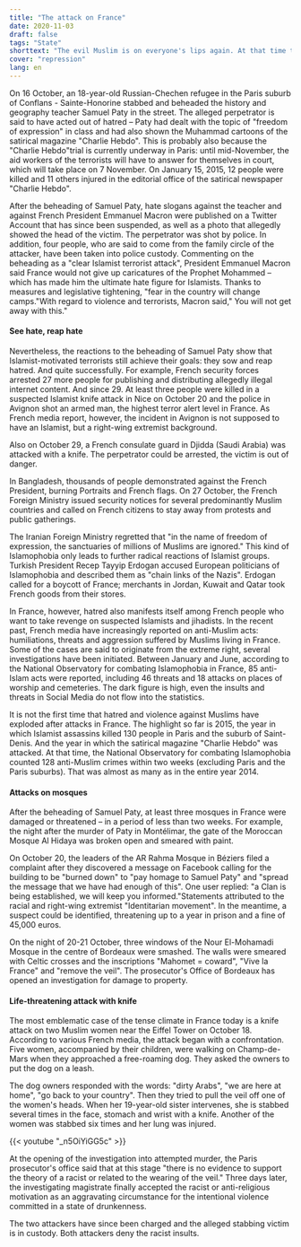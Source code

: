 ```yaml
---
title: "The attack on France"
date: 2020-11-03
draft: false
tags: "State"
shorttext: "The evil Muslim is on everyone's lips again. At that time there was even the language of the request. How stupid can you actually be?"
cover: "repression"
lang: en
---
```


On 16 October, an 18-year-old Russian-Chechen refugee in the Paris suburb of Conflans - Sainte-Honorine stabbed and beheaded the history and geography teacher Samuel Paty in the street. The alleged perpetrator is said to have acted out of hatred – Paty had dealt with the topic of "freedom of expression" in class and had also shown the Muhammad cartoons of the satirical magazine "Charlie Hebdo". This is probably also because the "Charlie Hebdo"trial is currently underway in Paris: until mid-November, the aid workers of the terrorists will have to answer for themselves in court, which will take place on 7 November. On January 15, 2015, 12 people were killed and 11 others injured in the editorial office of the satirical newspaper "Charlie Hebdo".

After the beheading of Samuel Paty, hate slogans against the teacher and against French President Emmanuel Macron were published on a Twitter Account that has since been suspended, as well as a photo that allegedly showed the head of the victim. The perpetrator was shot by police. In addition, four people, who are said to come from the family circle of the attacker, have been taken into police custody. Commenting on the beheading as a "clear Islamist terrorist attack", President Emmanuel Macron said France would not give up caricatures of the Prophet Mohammed – which has made him the ultimate hate figure for Islamists. Thanks to measures and legislative tightening, "fear in the country will change camps."With regard to violence and terrorists, Macron said," You will not get away with this."

#### See hate, reap hate

Nevertheless, the reactions to the beheading of Samuel Paty show that Islamist-motivated terrorists still achieve their goals: they sow and reap hatred. And quite successfully. For example, French security forces arrested 27 more people for publishing and distributing allegedly illegal internet content. And since 29. At least three people were killed in a suspected Islamist knife attack in Nice on October 20 and the police in Avignon shot an armed man, the highest terror alert level in France. As French media report, however, the incident in Avignon is not supposed to have an Islamist, but a right-wing extremist background.

Also on October 29, a French consulate guard in Djidda (Saudi Arabia) was attacked with a knife. The perpetrator could be arrested, the victim is out of danger.

In Bangladesh, thousands of people demonstrated against the French President, burning Portraits and French flags. On 27 October, the French Foreign Ministry issued security notices for several predominantly Muslim countries and called on French citizens to stay away from protests and public gatherings.

The Iranian Foreign Ministry regretted that "in the name of freedom of expression, the sanctuaries of millions of Muslims are ignored." This kind of Islamophobia only leads to further radical reactions of Islamist groups. Turkish President Recep Tayyip Erdogan accused European politicians of Islamophobia and described them as "chain links of the Nazis". Erdogan called for a boycott of France; merchants in Jordan, Kuwait and Qatar took French goods from their stores.

In France, however, hatred also manifests itself among French people who want to take revenge on suspected Islamists and jihadists. In the recent past, French media have increasingly reported on anti-Muslim acts: humiliations, threats and aggression suffered by Muslims living in France. Some of the cases are said to originate from the extreme right, several investigations have been initiated. Between January and June, according to the National Observatory for combating Islamophobia in France, 85 anti-Islam acts were reported, including 46 threats and 18 attacks on places of worship and cemeteries. The dark figure is high, even the insults and threats in Social Media do not flow into the statistics.

It is not the first time that hatred and violence against Muslims have exploded after attacks in France. The highlight so far is 2015, the year in which Islamist assassins killed 130 people in Paris and the suburb of Saint-Denis.  And the year in which the satirical magazine "Charlie Hebdo" was attacked. At that time, the National Observatory for combating Islamophobia counted 128 anti-Muslim crimes within two weeks (excluding Paris and the Paris suburbs). That was almost as many as in the entire year 2014.

#### Attacks on mosques

After the beheading of Samuel Paty, at least three mosques in France were damaged or threatened – in a period of less than two weeks. For example, the night after the murder of Paty in Montélimar, the gate of the Moroccan Mosque Al Hidaya was broken open and smeared with paint.

On October 20, the leaders of the AR Rahma Mosque in Béziers filed a complaint after they discovered a message on Facebook calling for the building to be "burned down" to "pay homage to Samuel Paty" and "spread the message that we have had enough of this". One user replied: "a Clan is being established, we will keep you informed."Statements attributed to the racial and right-wing extremist "Identitarian movement". In the meantime, a suspect could be identified, threatening up to a year in prison and a fine of 45,000 euros.

On the night of 20-21 October, three windows of the Nour El-Mohamadi Mosque in the centre of Bordeaux were smashed. The walls were smeared with Celtic crosses and the inscriptions "Mahomet = coward", "Vive la France" and "remove the veil". The prosecutor's Office of Bordeaux has opened an investigation for damage to property.

#### Life-threatening attack with knife

The most emblematic case of the tense climate in France today is a knife attack on two Muslim women near the Eiffel Tower on October 18.  According to various French media, the attack began with a confrontation. Five women, accompanied by their children, were walking on Champ-de-Mars when they approached a free-roaming dog. They asked the owners to put the dog on a leash.

The dog owners responded with the words: "dirty Arabs", "we are here at home", "go back to your country". Then they tried to pull the veil off one of the women's heads. When her 19-year-old sister intervenes, she is stabbed several times in the face, stomach and wrist with a knife. Another of the women was stabbed six times and her lung was injured.

{{< youtube "_n5OiYiGG5c" >}}

At the opening of the investigation into attempted murder, the Paris prosecutor's office said that at this stage "there is no evidence to support the theory of a racist or related to the wearing of the veil." Three days later, the investigating magistrate finally accepted the racist or anti-religious motivation as an aggravating circumstance for the intentional violence committed in a state of drunkenness.

The two attackers have since been charged and the alleged stabbing victim is in custody. Both attackers deny the racist insults.
